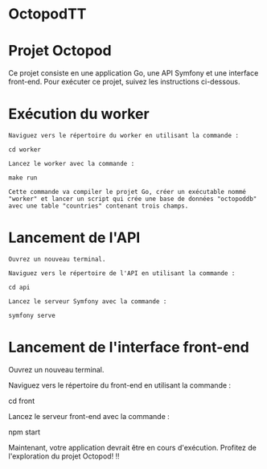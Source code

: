 # OctopodTT

# Projet Octopod

Ce projet consiste en une application Go, une API Symfony et une interface front-end. Pour exécuter ce projet, suivez les instructions ci-dessous.
# Exécution du worker

    Naviguez vers le répertoire du worker en utilisant la commande :

    cd worker

    Lancez le worker avec la commande :

    make run

    Cette commande va compiler le projet Go, créer un exécutable nommé "worker" et lancer un script qui crée une base de données "octopoddb" avec une table "countries" contenant trois champs.

# Lancement de l'API

    Ouvrez un nouveau terminal.

    Naviguez vers le répertoire de l'API en utilisant la commande :

    cd api

    Lancez le serveur Symfony avec la commande :

    symfony serve

# Lancement de l'interface front-end

Ouvrez un nouveau terminal.

Naviguez vers le répertoire du front-end en utilisant la commande :

cd front

Lancez le serveur front-end avec la commande :

npm start


Maintenant, votre application devrait être en cours d'exécution. Profitez de l'exploration du projet Octopod! !!